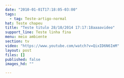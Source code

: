 ```yaml
---
date: "2010-01-01T17:18:05-03:00"
tags:
  - tag: Teste-artigo-normal
hat: Teste chapeu
title: "Teste titulo 28/10/2014 17:17:18aaaavideo"
support_line: Teste linha fina
menu: meio ambiente
section: tv
video: "https://www.youtube.com/watch?v=QixID6N6ImM"
layout: post
files: []
published: false
images_hd: ""

---
```

